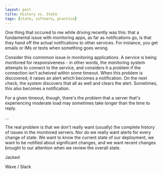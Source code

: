 ```yaml
---
layout: post
title: History vs. State
tags: [state, software, practice]
---
```


One thing that occured to me while driving recently was this: that a
fundamental issue with monitoring apps, as far as notifications go, is that
they hand off the actual notifications to other services. For instance, you get
emails or IMs or texts when something goes wrong.

Consider this commmon issue in monitoring applications. A service is being
monitored for responsiveness - in other words, the monitoring system attempts
to connect to the service, and considers it a problem if the connection isn't
acheived within some timeout. When this problem is discovered, it raises an
alert which becomes a notification. On the next check, the system discovers
that all as well and clears the alert. Sometimes, this also becomes a
notification.

For a given timeout, though, there's the problem that a server that's
experiencing moderate load may sometimes take longer than the time to reply.

...


The real problem is that we don't really want (usually) the complete history of
issues in the monitored servers. Nor do we really want alerts for every change
of state. We want to know the current state of our deployment, we want to be
notified about significant changes, and we want recent changes brought to our
attention when we review the overall state.

Jacked

Wave / Slack
